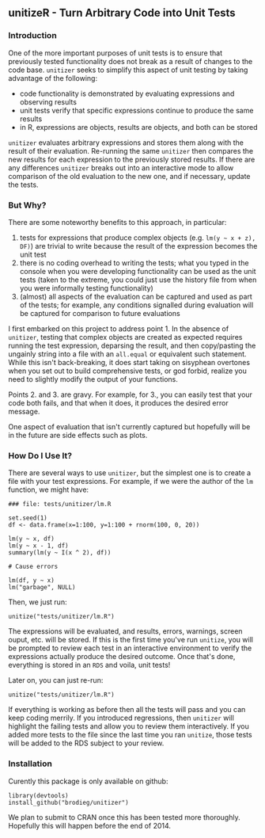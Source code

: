 ## unitizeR - Turn Arbitrary Code into Unit Tests

### Introduction

One of the more important purposes of unit tests is to ensure that previously tested functionality does not break as a result of changes to the code base.  `unitizer` seeks to simplify this aspect of unit testing by taking advantage of the following:

* code functionality is demonstrated by evaluating expressions and observing results
* unit tests verify that specific expressions continue to produce the same results
* in R, expressions are objects, results are objects, and both can be stored

`unitizer` evaluates arbitrary expressions and stores them along with the result of their evaluation.  Re-running the same `unitizer` then compares the new results for each expression to the previously stored results.  If there are any differences `unitizer` breaks out into an interactive mode to allow comparison of the old evaluation to the new one, and if necessary, update the tests.

### But Why?

There are some noteworthy benefits to this approach, in particular:

 1. tests for expressions that produce complex objects (e.g. `lm(y ~ x + z), DF)`) are trivial to write because the result of the expression becomes the unit test
 2. there is no coding overhead to writing the tests; what you typed in the console when you were developing functionality can be used as the unit tests (taken to the extreme, you could just use the history file from when you were informally testing functionality)
 3. (almost) all aspects of the evaluation can be captured and used as part of the tests; for example, any conditions signalled during evaluation will be captured for comparison to future evaluations

I first embarked on this project to address point 1.  In the absence of `unitizer`, testing that complex objects are created as expected requires running the test expression, deparsing the result, and then copy/pasting the ungainly string into a file with an `all.equal` or equivalent such statement.  While this isn't back-breaking, it does start taking on sisyphean overtones when you set out to build comprehensive tests, or god forbid, realize you need to slightly modify the output of your functions.

Points 2. and 3. are gravy.  For example, for 3., you can easily test that your code both fails, and that when it does, it produces the desired error message.

One aspect of evaluation that isn't currently captured but hopefully will be in the future are side effects such as plots.

### How Do I Use It?

There are several ways to use `unitizer`, but the simplest one is to create a file with your test expressions.  For example, if we were the author of the `lm` function, we might have:

    ### file: tests/unitizer/lm.R

    set.seed(1)
    df <- data.frame(x=1:100, y=1:100 + rnorm(100, 0, 20))

    lm(y ~ x, df)
    lm(y ~ x - 1, df)
    summary(lm(y ~ I(x ^ 2), df))

    # Cause errors

    lm(df, y ~ x)
    lm("garbage", NULL)

Then, we just run:

    unitize("tests/unitizer/lm.R")

The expressions will be evaluated, and results, errors, warnings, screen ouput, etc. will be stored.  If this is the first time you've run `unitize`, you will be prompted to review each test in an interactive environment to verify the expressions actually produce the desired outcome.  Once that's done, everything is stored in an `RDS` and voila, unit tests! 

Later on, you can just re-run:

    unitize("tests/unitizer/lm.R")

If everything is working as before then all the tests will pass and you can keep coding merrily.  If you introduced regressions, then `unitizer` will highlight the failing tests and allow you to review them interactively.  If you added more tests to the file since the last time you ran `unitize`, those tests will be added to the RDS subject to your review.

### Installation

Curently this package is only available on github:

    library(devtools)
    install_github("brodieg/unitizer")

We plan to submit to CRAN once this has been tested more thoroughly.  Hopefully this will happen before the end of 2014.